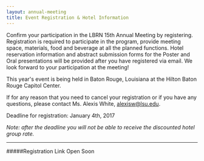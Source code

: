 ```yaml
---
layout: annual-meeting
title: Event Registration & Hotel Information
---
```


Confirm your participation in the LBRN 15th Annual Meeting by registering. Registration is required to participate in the program, provide meeting space, materials, food and beverage at all the planned functions. Hotel reservation information and abstract submission forms for the Poster and Oral presentations will be provided after you have registered via email. We look forward to your participation at the meeting!

This year's event is being held in Baton Rouge, Louisiana at the Hilton Baton Rouge Capitol Center.

If for any reason that you need to cancel your registration or if you have any questions, please contact Ms. Alexis White, [alexisw@lsu.edu](mailto:alexisw@lsu.edu).

<p class="text-error">
	Deadline for registration: January 4th, 2017
</p>

*Note: after the deadline you will not be able to receive the discounted hotel group rate.*

---

#####Registration Link Open Soon

<!---<a href="https://redcap.lbrn.lsu.edu/surveys/?s=CYXYKWP7KY" class="btn btn-info btn-large">Continue to Event Registration Form</a> --->
